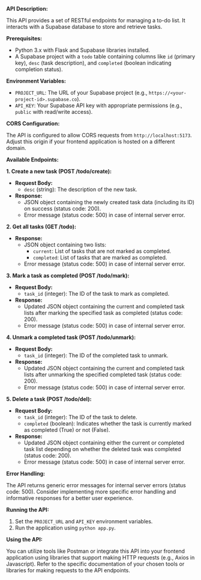 **API Description:**

This API provides a set of RESTful endpoints for managing a to-do list. It interacts with a Supabase database to store and retrieve tasks.

**Prerequisites:**

- Python 3.x with Flask and Supabase libraries installed.
- A Supabase project with a `todo` table containing columns like `id` (primary key), `desc` (task description), and `completed` (boolean indicating completion status).

**Environment Variables:**

- `PROJECT_URL`: The URL of your Supabase project (e.g., `https://<your-project-id>.supabase.co`).
- `API_KEY`: Your Supabase API key with appropriate permissions (e.g., `public` with read/write access).

**CORS Configuration:**

The API is configured to allow CORS requests from `http://localhost:5173`. Adjust this origin if your frontend application is hosted on a different domain.

**Available Endpoints:**

**1. Create a new task (POST /todo/create):**

- **Request Body:**
    - `desc` (string): The description of the new task.
- **Response:**
    - JSON object containing the newly created task data (including its ID) on success (status code: 200).
    - Error message (status code: 500) in case of internal server error.

**2. Get all tasks (GET /todo):**

- **Response:**
    - JSON object containing two lists:
        - `current`: List of tasks that are not marked as completed.
        - `completed`: List of tasks that are marked as completed.
    - Error message (status code: 500) in case of internal server error.

**3. Mark a task as completed (POST /todo/mark):**

- **Request Body:**
    - `task_id` (integer): The ID of the task to mark as completed.
- **Response:**
    - Updated JSON object containing the current and completed task lists after marking the specified task as completed (status code: 200).
    - Error message (status code: 500) in case of internal server error.

**4. Unmark a completed task (POST /todo/unmark):**

- **Request Body:**
    - `task_id` (integer): The ID of the completed task to unmark.
- **Response:**
    - Updated JSON object containing the current and completed task lists after unmarking the specified completed task (status code: 200).
    - Error message (status code: 500) in case of internal server error.

**5. Delete a task (POST /todo/del):**

- **Request Body:**
    - `task_id` (integer): The ID of the task to delete.
    - `completed` (boolean): Indicates whether the task is currently marked as completed (True) or not (False).
- **Response:**
    - Updated JSON object containing either the current or completed task list depending on whether the deleted task was completed (status code: 200).
    - Error message (status code: 500) in case of internal server error.

**Error Handling:**

The API returns generic error messages for internal server errors (status code: 500). Consider implementing more specific error handling and informative responses for a better user experience.

**Running the API:**

1. Set the `PROJECT_URL` and `API_KEY` environment variables.
2. Run the application using `python app.py`.

**Using the API:**

You can utilize tools like Postman or integrate this API into your frontend application using libraries that support making HTTP requests (e.g., Axios in Javascript). Refer to the specific documentation of your chosen tools or libraries for making requests to the API endpoints.
